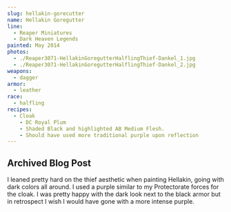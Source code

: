 ```yaml
---
slug: hellakin-gorecutter
name: Hellakin Goregutter
line:
  - Reaper Miniatures
  - Dark Heaven Legends
painted: May 2014
photos:
  - ./Reaper3071-HellakinGoregutterHalflingThief-Dankel_1.jpg
  - ./Reaper3071-HellakinGoregutterHalflingThief-Dankel_2.jpg
weapons:
  - dagger
armor:
  - leather
race:
  - halfling
recipes:
  - Cloak
    - DC Royal Plum
    - Shaded Black and highlighted AB Medium Flesh.
    - Should have used more traditional purple upon reflection
---
```


## Archived Blog Post

I leaned pretty hard on the thief aesthetic when painting Hellakin, going with dark colors all around. I used a purple similar to my Protectorate forces for the cloak. I was pretty happy with the dark look next to the black armor but in retrospect I wish I would have gone with a more intense purple.
